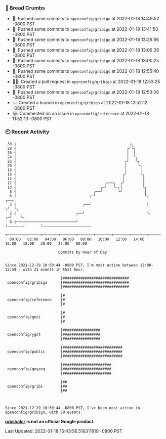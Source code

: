### 🍞 Bread Crumbs

 * 🚢: Pushed some commits to `openconfig/gribigo` at 2022-01-18 14:49:52 -0800 PST
 * 🚢: Pushed some commits to `openconfig/gribigo` at 2022-01-18 13:41:50 -0800 PST
 * 🚢: Pushed some commits to `openconfig/gribigo` at 2022-01-18 13:29:56 -0800 PST
 * 🚢: Pushed some commits to `openconfig/gribigo` at 2022-01-18 13:09:36 -0800 PST
 * 🚢: Pushed some commits to `openconfig/gribigo` at 2022-01-18 13:00:25 -0800 PST
 * 🚢: Pushed some commits to `openconfig/gribigo` at 2022-01-18 12:55:40 -0800 PST
 * ✍🏼: Created a pull request in `openconfig/gribigo` at 2022-01-18 12:53:25 -0800 PST
 * 🚢: Pushed some commits to `openconfig/gribigo` at 2022-01-18 12:53:06 -0800 PST
 * 💥: Created a branch in `openconfig/gribigo` at 2022-01-18 12:52:12 -0800 PST
 * 😃: Commented on an issue in `openconfig/reference` at 2022-01-18 11:52:13 -0800 PST

### 🕘 Recent Activity
```
 30 ┼                                                   ╭╮
 28 ┤                                                  ╭╯╰╮
 26 ┤                                                  │  │
 24 ┤                                                  │  ╰╮
 22 ┤                                                 ╭╯   ╰╮
 20 ┤                                                 │     ╰╮
 18 ┤                                                 │      │
 16 ┤                                                ╭╯      ╰╮
 14 ┤                                                │        │
 12 ┤                                        ╭───╮  ╭╯        │
 10 ┤                                      ╭─╯   ╰─╮│         ╰╮
  8 ┤                                   ╭──╯       ╰╯          │
  6 ┤                                 ╭─╯                      ╰╮           ╭──╮
  4 ┤                              ╭──╯                         │          ╭╯  ╰╮
  2 ┤                           ╭──╯                            ╰╮       ╭─╯    ╰╮
  0 ┼───────────────────────────╯                                ╰───────╯       ╰──────────────────────
    +───────+───────+───────+───────+───────+───────+───────+───────+───────+───────+───────+───────+────
  00:00   02:00   04:00   06:00   08:00   10:00   12:00   14:00   16:00   18:00   20:00   22:00   00:00   

						Commits by Hour of Day


Since 2021-12-29 10:50:44 -0800 PST, I'm most active between 12:00-12:59 - with 31 events in that hour.

```



```
                         |##############################
 openconfig/gribigo      |##############################
                         |##############################

                         |#
 openconfig/reference    |#
                         |#

                         |#
 openconfig/gnoi         |#
                         |#

                         |#################
 openconfig/ygot         |#################
                         |#################

                         |###########################
 openconfig/public       |###########################
                         |###########################

                         |######################
 openconfig/goyang       |######################
                         |######################

                         |##
 openconfig/gribi        |##
                         |##



Since 2021-12-29 10:50:44 -0800 PST, I've been most active in openconfig/gribigo, with 30 events.

```
**[robshakir](mailto:robjs@google.com) is not an official Google product.**  


Last Updated: 2022-01-18 16:43:56.516311819 -0800 PST

